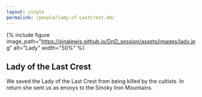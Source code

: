 ```yaml
---
layout: single
permalink: /people/lady-of-LastCrest.md/
---
```


{% include figure image_path="https://sinalewis.github.io/DnD_session/assets/images/lady.jpg" alt="Lady" width="50%" %}


## Lady of the Last Crest

We saved the Lady of the Last Crest from being killed by the cultists. In return she sent us as envoys to the Smoky Iron Mountains.
